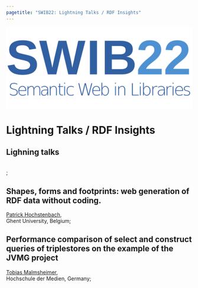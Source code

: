 ```yaml
---
pagetitle: "SWIB22: Lightning Talks / RDF Insights"
---
```


<div id="main">

![swib logo](../images/swib.png) 


# Lightning Talks / RDF Insights



## Lighning talks

<br />
; 



## Shapes, forms and footprints: web generation of RDF data without coding.

<u>Patrick Hochstenbach</u>, <br />
Ghent University, Belgium; 



## Performance comparison of select and construct queries of triplestores on the example of the JVMG project

<u>Tobias Malmsheimer</u>, <br />
Hochschule der Medien, Germany; 




